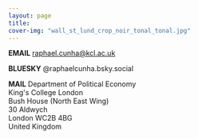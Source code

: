 ```yaml
---
layout: page
title: 
cover-img: "wall_st_lund_crop_noir_tonal_tonal.jpg"
---
```


<strong>EMAIL</strong>
raphael.cunha@kcl.ac.uk

<strong>BLUESKY</strong>
@raphaelcunha.bsky.social

<strong>MAIL</strong>
Department of Political Economy<br>King's College London<br>Bush House (North East Wing)<br>30 Aldwych<br>London WC2B 4BG<br>United Kingdom
